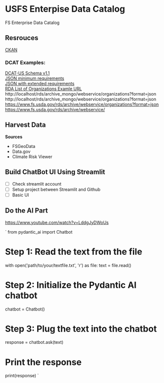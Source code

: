 # USFS Enterpise Data Catalog  
FS Enterprise Data Catalog  

## Resrouces
[CKAN](https://github.com/ckan)  

### DCAT Examples:  
[DCAT-US Schema v1.1](https://resources.data.gov/resources/dcat-us/#context)  
[JSON minimum requirements](https://resources.data.gov/schemas/dcat-us/v1.1/examples/catalog-sample.json)  
[JSON with extended requirements](https://resources.data.gov/schemas/dcat-us/v1.1/examples/catalog-sample-extended.json)  
[RDA List of Organizations Examle URL](https://www.fs.usda.gov/rds/archive//webservice/organizations?format=json)  
http://localhost/rds/archive_mongo/webservice/organizations?format=json  
http://localhost/rds/archive_mongo/webservice/organizations?format=json  
https://www.fs.usda.gov/rds/archive/webservice/organizations?format=json  
https://www.fs.usda.gov/rds/archive/webservice/  


## Harvest Data  

**Sources**
* FSGeoData
* Data.gov
* Climate Risk Viewer

## Build ChatBot UI Using Streamlit  

- [ ] Check streamlit account  
- [ ] Setup project between Streamlit and Github  
- [ ] Basic UI  

## Do the AI Part
https://www.youtube.com/watch?v=LddgJyDWoUs  

`
from pydantic_ai import Chatbot

# Step 1: Read the text from the file
with open('path/to/your/textfile.txt', 'r') as file:
    text = file.read()

# Step 2: Initialize the Pydantic AI chatbot
chatbot = Chatbot()

# Step 3: Plug the text into the chatbot
response = chatbot.ask(text)

# Print the response
print(response)
`
